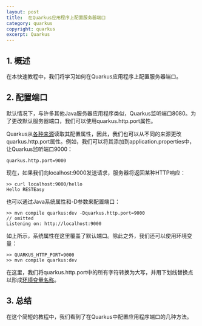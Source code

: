 ```yaml
---
layout: post
title:  在Quarkus应用程序上配置服务器端口
category: quarkus
copyright: quarkus
excerpt: Quarkus
---
```


## 1. 概述

在本快速教程中，我们将学习如何在Quarkus应用程序上配置服务器端口。

## 2. 配置端口

默认情况下，与许多其他Java服务器应用程序类似，Quarkus监听端口8080。为了更改默认服务器端口，我们可以使用quarkus.http.port属性。

Quarkus从[各种来源](https://quarkus.io/guides/config-reference#configuration-sources)读取其配置属性，因此，我们也可以从不同的来源更改quarkus.http.port属性。例如，我们可以将其添加到application.properties中，让Quarkus监听端口9000：

```properties
quarkus.http.port=9000
```

现在，如果我们向localhost:9000发送请求，服务器将返回某种HTTP响应：

```shell
>> curl localhost:9000/hello
Hello RESTEasy
```

也可以通过Java系统属性和-D参数来配置端口：

```shell
>> mvn compile quarkus:dev -Dquarkus.http.port=9000
// omitted
Listening on: http://localhost:9000
```

如上所示，系统属性在这里覆盖了默认端口。除此之外，我们还可以使用环境变量：

```shell
>> QUARKUS_HTTP_PORT=9000 
>> mvn compile quarkus:dev
```

在这里，我们将quarkus.http.port中的所有字符转换为大写，并用下划线替换点以形成[环境变量名称](https://github.com/eclipse/microprofile-config/blob/master/spec/src/main/asciidoc/configsources.asciidoc#default-configsources)。

## 3. 总结

在这个简短的教程中，我们看到了在Quarkus中配置应用程序端口的几种方法。